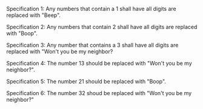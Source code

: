 Specification 1: Any numbers that contain a 1 shall have all digits are replaced with "Beep".

Specification 2: Any numbers that contain 2 shall have all digits are replaced with "Boop".

Specification 3: Any number that contains a 3 shall have all digits are replaced with "Won't you be my neighbor?

Specification 4: The number 13 should be replaced with "Won't you be my neighbor?".

Specification 5: The number 21 should be replaced with "Boop".

Specification 6: The number 32 shoud be replaced with "Won't you be my neighbor?"
